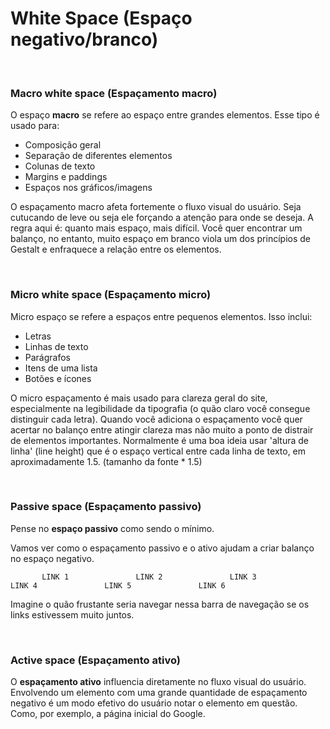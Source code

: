 # White Space (Espaço negativo/branco)
<br>

### Macro white space (Espaçamento macro)

O espaço **macro** se refere ao espaço entre grandes elementos. Esse tipo é usado para:

- Composição geral
- Separação de diferentes elementos
- Colunas de texto
- Margins e paddings
- Espaços nos gráficos/imagens

O espaçamento macro afeta fortemente o fluxo visual do usuário. Seja cutucando de leve ou seja ele forçando a atenção para onde se deseja. A regra aqui é: quanto mais espaço, mais difícil. Você quer encontrar um balanço, no entanto, muito espaço em branco viola um dos princípios de Gestalt e enfraquece a relação entre os elementos.

<br>

### Micro white space (Espaçamento micro)

Micro espaço se refere a espaços entre pequenos elementos. Isso inclui:

- Letras
- Linhas de texto
- Parágrafos
- Itens de uma lista
- Botões e ícones

O micro espaçamento é mais usado para clareza geral do site, especialmente na legibilidade da tipografia (o quão claro você consegue distinguir cada letra). Quando você adiciona o espaçamento você quer acertar no balanço entre atingir clareza mas não muito a ponto de distrair de elementos importantes. Normalmente é uma boa ideia usar 'altura de linha' (line height) que é o espaço vertical entre cada linha de texto, em aproximadamente 1.5. (tamanho da fonte * 1.5)

<br>

### Passive space (Espaçamento passivo)

Pense no **espaço passivo** como sendo o mínimo.

Vamos ver como o espaçamento passivo e o ativo ajudam a criar balanço no espaço negativo. 

```
       LINK 1               LINK 2               LINK 3               LINK 4               LINK 5               LINK 6
```

Imagine o quão frustante seria navegar nessa barra de navegação se os links estivessem muito juntos.

<br>

### Active space (Espaçamento ativo)

O **espaçamento ativo** influencia diretamente no fluxo visual do usuário. Envolvendo um elemento com uma grande quantidade de espaçamento negativo é um modo efetivo do usuário notar o elemento em questão. Como, por exemplo, a página inicial do Google.
